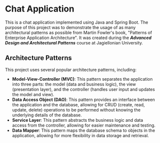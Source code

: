 # Chat Application
This is a chat application implemented using Java and Spring Boot. The purpose of this project was to demonstrate the usage of as many architectural patterns as possible from Martin Fowler's book, "Patterns of Enterprise Application Architecture". It was created during the ***Advanced Design and Architectural Patterns*** course at Jagiellonian University.

## Architecture Patterns
This project uses several popular architecture patterns, including:

- **Model-View-Controller (MVC)**: This pattern separates the application into three parts: the model (data and business logic), the view (presentation layer), and the controller (handles user input and updates the model and view).
- **Data Access Object (DAO)**: This pattern provides an interface between the application and the database, allowing for CRUD (create, read, update, delete) operations to be performed without knowing the underlying details of the database.
- **Service Layer**: This pattern abstracts the business logic and data access from the controller, allowing for easier maintenance and testing.
- **Data Mapper**: This pattern maps the database schema to objects in the application, allowing for more flexibility in data storage and retrieval.
